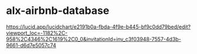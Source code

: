# alx-airbnb-database
https://lucid.app/lucidchart/e2191b0a-fbda-4f9e-b445-bf9c0dd79bed/edit?viewport_loc=-1182%2C-958%2C4346%2C1619%2C0_0&invitationId=inv_c3f03948-7557-4d3b-9661-d6d7e5057c74
